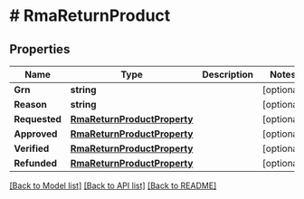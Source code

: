 # # RmaReturnProduct


## Properties 


Name | Type | Description | Notes
------------ | ------------- | ------------- | -------------
**Grn**| **string** |   | [optional]
**Reason**| **string** |   | [optional]
**Requested**| [**RmaReturnProductProperty**](RmaReturnProductProperty.md) |   | [optional]
**Approved**| [**RmaReturnProductProperty**](RmaReturnProductProperty.md) |   | [optional]
**Verified**| [**RmaReturnProductProperty**](RmaReturnProductProperty.md) |   | [optional]
**Refunded**| [**RmaReturnProductProperty**](RmaReturnProductProperty.md) |   | [optional]


[[Back to Model list]](../../README.md#models) [[Back to API list]](../../README.md#endpoints) [[Back to README]](../../README.md)

